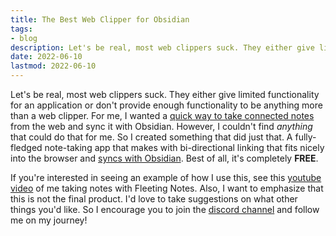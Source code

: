```yaml
---
title: The Best Web Clipper for Obsidian
tags:
- blog
description: Let's be real, most web clippers suck. They either give limited functionality for an application or don't provide enough functionality to be anything more than a web clipper. For me, I wanted a quick way to take connected notes from the web and sync it with Obsidian. However, I couldn't find *anything* that could do that for me. So I created something that did just that.
date: 2022-06-10
lastmod: 2022-06-10
---
```


Let's be real, most web clippers suck. They either give limited functionality for an application or don't provide enough functionality to be anything more than a web clipper. For me, I wanted a [quick way to take connected notes](writing-quick-notes-in-obsidian.md) from the web and sync it with Obsidian. However, I couldn't find *anything* that could do that for me. So I created something that did just that. A fully-fledged note-taking app that makes with bi-directional linking that fits nicely into the browser and [syncs with Obsidian](sync-fleeting-notes-with-obsidian.md). Best of all, it's completely **FREE**.

If you're interested in seeing an example of how I use this, see this [youtube video](https://www.youtube.com/watch?v=t7UlvWJ17U4&lc=Ugw1NVIowOGwwaI7lYN4AaABAg) of me taking notes with Fleeting Notes. Also, I want to emphasize that this is not the final product. I'd love to take suggestions on what other things you'd like. So I encourage you to join the [discord channel](https://discord.gg/xrj6yuGNmx) and follow me on my journey!
